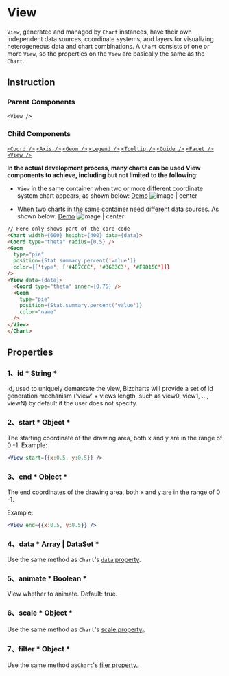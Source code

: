 # View

`View`, generated and managed by `Chart` instances, have their own independent data sources, coordinate systems, and layers for visualizing heterogeneous data and chart combinations. A `Chart` consists of one or more `View`, so the properties on the `View` are basically the same as the `Chart`.

## Instruction

### Parent Components
`<View />`
### Child Components
[`<Coord />`](coord.md) [`<Axis />`](axis.md) [`<Geom />`](geom.md) [`<Legend />`](legend.md) [`<Tooltip />`](tooltip.md) [`<Guide />`](guide.md)  [`<Facet />`](facet.md) [`<View />`](view.md) 

**In the actual development process, many charts can be used View components to achieve, including but not limited to the following:**

* `View` in the same container when two or more different coordinate system chart appears, as shown below: [Demo](https://alibaba.github.io/BizCharts/demo-detail.html?code=demo/pie/sunburst)
![image | center](https://img.alicdn.com/tfs/TB1GqOTa4rI8KJjy0FpXXb5hVXa-1600-856.png)

* When two charts in the same container need different data sources. As shown below: [Demo](https://alibaba.github.io/BizCharts/demo-detail.html?code=demo/funnel/symmetric)
![image | center](https://img.alicdn.com/tfs/TB1w1flbhrI8KJjy0FpXXb5hVXa-1600-856.png)



```html
// Here only shows part of the core code
<Chart width={600} height={400} data={data}>
<Coord type="theta" radius={0.5} />
<Geom
  type="pie"
  position={Stat.summary.percent('value')}
  color={['type', ['#4E7CCC', '#36B3C3', '#F9815C']]}
/>
<View data={data}>
  <Coord type="theta" inner={0.75} />
  <Geom
    type="pie"
    position={Stat.summary.percent('value')}
    color="name"
  />
</View>
</Chart>
```

## Properties
### 1、id 	* String *
id, used to uniquely demarcate the view, Bizcharts will provide a set of id generation mechanism ('view' + views.length, such as view0, view1, ..., viewN) by default if the user does not specify.

### 2、start 	* Object *
The starting coordinate of the drawing area, both x and y are in the range of 0 -1.
Example:
```jsx
<View start={{x:0.5, y:0.5}} />
```
### 3、end 	* Object *
The end coordinates of the drawing area, both x and y are in the range of 0 -1.

Example:
```jsx
<View end={{x:0.5, y:0.5}} />
```

### 4、data 	* Array | DataSet *
Use the same method as `Chart`'s [`data` property](chart.md#data).

### 5、animate 	* Boolean *
View whether to animate.
Default: true.

### 6、scale 	* Object *
Use the same method as `Chart`'s [scale property](chart.md#scale)。

### 7、filter 	* Object *
Use the same method as`Chart`'s [filer property](chart.md#filter)。

